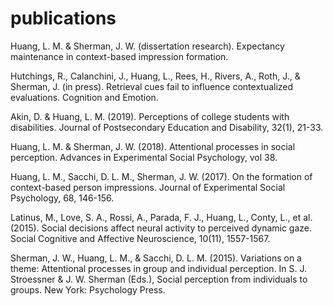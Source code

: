 # publications

Huang, L. M. & Sherman, J. W. (dissertation research). Expectancy maintenance in context-based impression formation.

Hutchings, R., Calanchini, J., Huang, L., Rees, H., Rivers, A., Roth, J., & Sherman, J. (in press). Retrieval cues fail to influence contextualized evaluations. Cognition and Emotion.

Akin, D. & Huang, L. M. (2019). Perceptions of college students with disabilities. Journal of Postsecondary Education and Disability, 32(1), 21-33. 

Huang, L. M. & Sherman, J. W. (2018). Attentional processes in social perception. Advances in Experimental Social Psychology, vol 38.

Huang, L. M., Sacchi, D. L. M., Sherman, J. W. (2017). On the formation of context-based person impressions. Journal of Experimental Social Psychology, 68, 146-156. 

Latinus, M., Love, S. A., Rossi, A., Parada, F. J., Huang, L., Conty, L., et al. (2015). Social decisions affect neural activity to perceived dynamic gaze. Social Cognitive and Affective Neuroscience, 10(11), 1557-1567. 

Sherman, J. W., Huang, L. M., & Sacchi, D. L. M. (2015). Variations on a theme: Attentional processes in group and individual perception. In S. J. Stroessner & J. W. Sherman (Eds.), Social perception from individuals to groups. New York: Psychology Press. 

 

